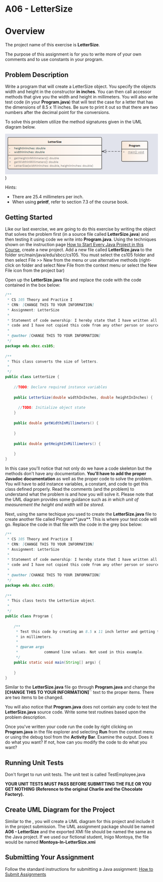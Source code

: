 # A06 - LetterSize

# Overview

The project name of this exercise is **LetterSize**.

The purpose of this assignment is for you to write more of your own comments and to use constants in your program.

## Problem Description

Write a program that will create a LetterSize object. You specify the objects width and height in the constructor **in inches**. You can then call accessor methods that give you the width and height in millimeters. You will also write test code (in your **Program.java**) that will test the case for a letter that has the dimensions of 8.5 x 11 inches. Be sure to print it out so that there are two numbers after the decimal point for the conversions.

To solve this problem utilize the method signatures given in the UML diagram below.

![LetterSize Class Diagram Image](images\LetterSize-ClassDiagram.png))

Hints:

 - There are 25.4 millimeters per inch.
 - When using **printf**, refer to section 7.3 of the course book.

## Getting Started

Like our last exercise, we are going to do this exercise by writing the object that solves the problem first (in a source file called **LetterSize.java**) and then testing it using code we write into **Program.java**. Using the techniques shown on the instruction page 
[How to Start Every Java Project in this Course](https://canvas.sbcc.edu/courses/25771/modules/items/760779), create a new project.  Add a new file called **LetterSize.java** to the folder src/main/java/edu/sbcc/cs105.  You must select the cs105 folder and then select File >> New from the menu or use alternative methods (right-click on folder and select New File from the context menu or select the New File icon from the project bar)

Open up the **LetterSize.java** file and replace the code with the code contained in the box below:

```java
/**
 * CS 105 Theory and Practice I
 * CRN: [CHANGE THIS TO YOUR INFORMATION]
 * Assignment: LetterSize
 * 
 * Statement of code ownership: I hereby state that I have written all of this
 * code and I have not copied this code from any other person or source.
 * 
 * @author [CHANGE THIS TO YOUR INFORMATION]
 */
package edu.sbcc.cs105;

/**
 * This class converts the size of letters.
 *
 */
public class LetterSize {

    //TODO: Declare required instance variables

    public LetterSize(double widthInInches, double heightInInches) {

      //TODO: Initialize object state
    }

    public double getWidthInMillimeters() {
      
    }

    public double getHeightInMillimeters() {

    }
}
```

In this case you'll notice that not only do we have a code skeleton but the methods don't have any documentation. **You'll have to add the proper Javadoc documentation** as well as the proper code to solve the problem. You will have to add instance variables, a constant, and code to get this class defined properly. Read the comments (and the problem) to understand what the problem is and how you will solve it.  Please note that the UML diagram provides some guidance such as *in which unit of measurement the height and width will be stored*. 

Next, using the same techique you used to create the **LetterSize.java** file to create another file called Program**.java**. This is where your test code will go. Replace the code in that file with the code in the grey box below:

```java
/**
 * CS 105 Theory and Practice I
 * CRN: [CHANGE THIS TO YOUR INFORMATION]
 * Assignment: LetterSize
 * 
 * Statement of code ownership: I hereby state that I have written all of this
 * code and I have not copied this code from any other person or source.
 * 
 * @author [CHANGE THIS TO YOUR INFORMATION]
 */
package edu.sbcc.cs105;

/**
 * This class tests the LetterSize object.
 *
 */
public class Program {

    /**
     * Test this code by creating an 8.5 x 11 inch letter and getting the size
     * in millimeters.
     * 
     * @param args
     *            command line values. Not used in this example.
     */
    public static void main(String[] args) {

    }
}
```

Similar to the **LetterSize.java** file go through **Program.java** and change the **[CHANGE THIS TO YOUR INFORMATION]**`` text to the proper items. There are two items to be changed.

You will also notice that **Program.java** does not contain any code to test the **LetterSize.java** source code. Write some test routines based upon the problem description.

Once you've written your code run the code by right clicking on **Program.java** in the file explorer and selecting **Run** from the context menu or using the debug tool from the **Activity Bar**. Examine the output. Does it do what you want? If not, how can you modify the code to do what you want?

## Running Unit Tests

Don't forget to run unit tests. The unit test is called TestEmployee.java

**YOUR UNIT TESTS MUST PASS BEFORE SUBMITTING THE FILE OR YOU GET NOTHING (Reference to the original Charlie and the Chocolate Factory).**

## Create UML Diagram for the Project

Similar to the , you will create a UML diagram for this project and include it in the project submission. The UML assignment package should be named **A06 - LetterSize** and the exported XMI file should be named the same as the Java project. If we used our fictional student, Inigo Montoya, the file would be named **Montoya-In-LetterSize.xmi**

## Submitting Your Assignment

Follow the standard instructions for submitting a Java assignment: [How to Submit Assignments](https://canvas.sbcc.edu/courses/25771/pages/how-to-submit-assignments-new?module_item_id=761292)
